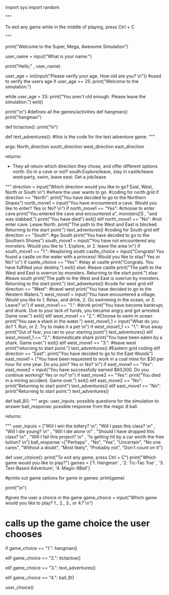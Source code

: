 import sys
import random

"""

To exit any game while in the middle of playing, press Ctrl + C

"""

print("Welcome to the Super, Mega, Awesome Simulation")

user_name = input("What is your name:")

print("Hello," , user_name)



user_age = int(input("Please verify your age. How old are you? \n")) #used to verify the users age
if user_age >= 25:
  print("Welcome to the simulation.")

while user_age < 25:
  print("You aren't old enough. Please leave the simulation.")
  exit()
  
print("\n")
#defines all the games/activities
def hangman():
  print("hangman")

def tictactoe():
  print("hi")

def text_adventures(): #this is the code for the text adventure game.
  """

  args:
  North_direction
  south_direction
  west_direction
  east_direction

  returns:
  - They all return which direction they chose, and offer different options
  north: Go in a cave or not?
  south:Explore/leave, stay in castle/leave
  west:party, swim, leave
  east: Get a job/leave

  """
  direction = input("Which direction would you like to go? East, West, North or South \n")  #where the user wants to go.
  #coding for north grid
  if direction == "North":
    print("You have decided to go to the Northern Slopes")
    north_move1 = input("You have encountered a cave. Would you like to enter? Yes or No? \n")
    if north_move1 == "Yes": #choose to enter cave
      print("You entered the cave and encountered a", monsters[1] , "and was stabbed.")
      print("You have died")
      exit()
    elif north_move1 == "No": #not enter cave. Leave North.
      print("The path to the West and East is blocked. Returning to the start point.")
      text_adventures()
#coding for South grid
  elif direction == "South": #go South
    print("You have decided to go to the Southern Shores")
    south_move1 = input("You have not encountered any monsters. Would you like to 1. Explore, or 2. leave the area \n")
    if south_move1 == "1.": #exploring south
      castle_choice = input("Congrats! You found a castle on the water with a princess! Would you like to stay? Yes or No? \n")
      if castle_choice == "Yes": #stay at castle
        print("Congrats. You have fulfilled your destiny.")
        exit()
      else: #leave castle
        print("The path to the West and East is overrun by monsters. Returning to the start point.")
    else: #leave south
      print("The path to the West and East is overrun by monsters. Returning to the start point.")
      text_adventures()
  #code for west grid
  elif direction == "West": #travel west
    print("You have decided to go to the Western Waters.")
    west_move1 = input("You have encountered a village. Would you like to 1. Relax, and drink, 2. Go swimming in the ocean, or 3. Leave? \n")
    if west_move1 == "1.": #drink
      print("You have become bankrupt, and drunk. Due to your lack of funds, you became angry and got arrested. Game over.")
      exit()
    elif west_move1 == "2.": #Choose to swim in ocean
      print("You saw a shark in the water.")
      west_move1_1 = input("What do you do? 1. Run, or 2. Try to make it a pet \n")
      if west_move1_1 == "1.": #run away
        print("Out of fear, you ran to your starting point")
        text_adventures()
      elif west_move1_1 == "2.": #domesticate shark
        print("You have been eaten by a shark. Game over.")
        exit()
    elif west_move1 == "3.": #leave west
      print("returning to start point.")
      text_adventures()
  #Eastern grid coding
  elif direction == "East":
    print("You have decided to go to the East Woods")
    east_move1 = ("You have been requested to work in a coal mine for $30 per hour for one year. Do you join? Yes or No? \n")
    if east_move1 == "Yes":
      east_move2 = input("You have successfully earned $60,000. Do you continue working? Yes or no? \n")
      if east_move2 == "Yes":
        print("You died in a mining accident. Game over.")
        exit()
      elif east_move2 == "No":
        print("Returning to start point")
        text_adventures()
    elif east_move1 == "No":
      print("Returning to start point.")
      text_adventures()




def ball_8():
  """
  args:
  user_inputs: possible questions for the simulation to answer
  ball_response: possible response from the magic 8 ball.

  returns:
  
  """
  user_inputs = ["Will I win the lottery? \n", "Will I pass this class? \n" , "Will I die young? \n" , "Will I die alone \n" , "Should I have dropped this class? \n" , "Will I fail this project? \n" , "Is getting hit by a car worth the free tuition? \n"]
  ball_response =["Perhaps" , "No", "Yes", "Uncertain", "No one cares", "Without a doubt", "Most likely", "Probably not", "Don't count on it"]



def user_choice():
  print("To exit any game, press Ctrl + C")
  print("Which game would you like to play?")
  games = ['1. Hangman' , '2. Tic-Tac Toe' , '3. Text-Based Adventure', '4. Magic-8Ball']
  
  #prints out game options
  for game in games:
    print(game)
  
  print("\n")
  
  #gives the user a choice in the game
  game_choice = input("Which game would you like to play? 1., 2., 3., or 4.? \n")
  # calls up the game choice the user chooses
  if game_choice == "1.":
    hangman()
  
  elif game_choice == "2.":
    tictactoe()
  
  elif game_choice == "3.":
    text_adventures()
  
  elif game_choice == "4.":
    ball_8()

user_choice()


